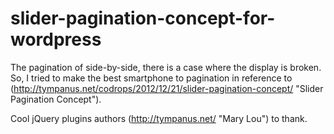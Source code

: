slider-pagination-concept-for-wordpress
=======================================
The pagination of side-by-side, there is a case where the display is broken.
So, I tried to make the best smartphone to pagination in reference to (http://tympanus.net/codrops/2012/12/21/slider-pagination-concept/ "Slider Pagination Concept").

Cool jQuery plugins authors (http://tympanus.net/ "Mary Lou") to thank.
